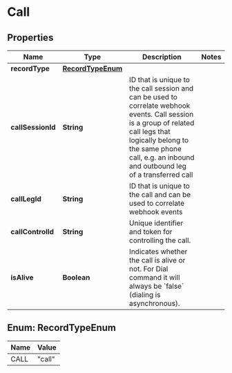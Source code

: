 

# Call


## Properties

| Name | Type | Description | Notes |
|------------ | ------------- | ------------- | -------------|
|**recordType** | [**RecordTypeEnum**](#RecordTypeEnum) |  |  |
|**callSessionId** | **String** | ID that is unique to the call session and can be used to correlate webhook events. Call session is a group of related call legs that logically belong to the same phone call, e.g. an inbound and outbound leg of a transferred call |  |
|**callLegId** | **String** | ID that is unique to the call and can be used to correlate webhook events |  |
|**callControlId** | **String** | Unique identifier and token for controlling the call. |  |
|**isAlive** | **Boolean** | Indicates whether the call is alive or not. For Dial command it will always be &#x60;false&#x60; (dialing is asynchronous). |  |



## Enum: RecordTypeEnum

| Name | Value |
|---- | -----|
| CALL | &quot;call&quot; |



